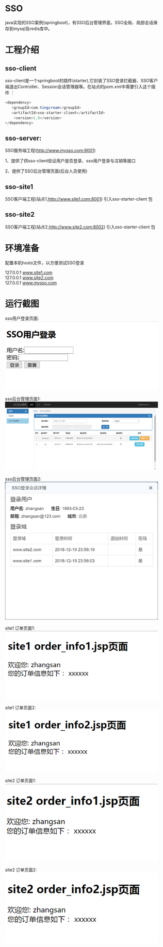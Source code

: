 # SSO
java实现的SSO案例(springboot)，有SSO后台管理界面，SSO全局、局部会话保存到mysql及redis库中。



# 工程介绍

##  sso-client  

 sso-client是一个springboot的插件(starter),它封装了SSO登录拦截器、SSO客户端退出Controller、Session会话管理器等。在站点的pom.xml中需要引入这个插件 ：

```java
<dependency>
   <groupId>com.tingcream</groupId>
   <artifactId>sso-starter-client</artifactId>
    <version>1.0</version>
</dependency>
```



## sso-server:

 SSO服务端工程(http://www.mysso.com:9001) 

1、提供了供sso-client验证用户是否登录、sso用户登录与注销等接口

2、提供了SSO后台管理页面(后台人员使用)

## sso-site1

 SSO客户端工程(站点1,http://www.site1.com:8001) 
 引入sso-starter-client 包

## sso-site2

 SSO客户端工程(站点2,http://www.site2.com:8002)
 引入sso-starter-client 包


# 环境准备

配置本机hosts文件，以方便测试SSO登录

127.0.0.1  www.site1.com  
127.0.0.1  www.site2.com  
127.0.0.1  www.mysso.com  

# 运行截图

sso用户登录页面:
![Image text](https://raw.githubusercontent.com/jellyflu/pub_resouces/master/SSO/ssoLogin.png)

sso后台管理页面1:
![Image text](https://raw.githubusercontent.com/jellyflu/pub_resouces/master/SSO/ssoAdmin-1.png)

sso后台管理页面2:
![Image text](https://raw.githubusercontent.com/jellyflu/pub_resouces/master/SSO/ssoAdmin-2.png)


site1 订单页面1:
![Image text](https://raw.githubusercontent.com/jellyflu/pub_resouces/master/SSO/1.png)


site1 订单页面2: 
![Image text](https://raw.githubusercontent.com/jellyflu/pub_resouces/master/SSO/2.png)


site2 订单页面1:
![Image text](https://raw.githubusercontent.com/jellyflu/pub_resouces/master/SSO/3.png)


site2 订单页面2:
![Image text](https://raw.githubusercontent.com/jellyflu/pub_resouces/master/SSO/4.png) 

